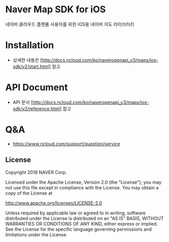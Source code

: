# **Naver Map SDK for iOS**

네이버 클라우드 플랫폼 사용자를 위한 iOS용 네이버 지도 라이브러리

Installation
==
- 상세한 내용은 [http://docs.ncloud.com/ko/naveropenapi_v3/maps/ios-sdk/v2/start.html] 참고

API Document
==
- API 문서 [http://docs.ncloud.com/ko/naveropenapi_v3/maps/ios-sdk/v2/reference.html] 참고

Q&A
==
- https://www.ncloud.com/support/question/service


License
-----

Copyright 2018 NAVER Corp.

Licensed under the Apache License, Version 2.0 (the "License");
you may not use this file except in compliance with the License.
You may obtain a copy of the License at

http://www.apache.org/licenses/LICENSE-2.0

Unless required by applicable law or agreed to in writing, software
distributed under the License is distributed on an "AS IS" BASIS,
WITHOUT WARRANTIES OR CONDITIONS OF ANY KIND, either express or implied.
See the License for the specific language governing permissions and
limitations under the License.

